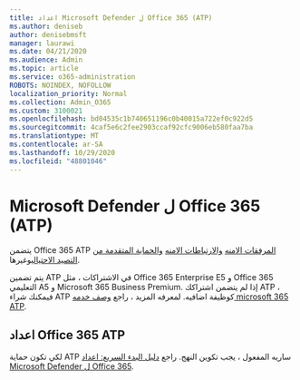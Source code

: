 ```yaml
---
title: اعداد Microsoft Defender ل Office 365 (ATP)
ms.author: deniseb
author: denisebmsft
manager: laurawi
ms.date: 04/21/2020
ms.audience: Admin
ms.topic: article
ms.service: o365-administration
ROBOTS: NOINDEX, NOFOLLOW
localization_priority: Normal
ms.collection: Admin_O365
ms.custom: 3100021
ms.openlocfilehash: bd04535c1b740651196c0b40015a722ef0c922d5
ms.sourcegitcommit: 4caf5e6c2fee2903ccaf92cfc9006eb580faa7ba
ms.translationtype: MT
ms.contentlocale: ar-SA
ms.lasthandoff: 10/29/2020
ms.locfileid: "48801046"
---
```

# <a name="microsoft-defender-for-office-365-atp"></a>Microsoft Defender ل Office 365 (ATP)

يتضمن Office 365 ATP [المرفقات الامنه](https://docs.microsoft.com/microsoft-365/security/office-365-security/atp-safe-attachments) [والارتباطات الامنه](https://docs.microsoft.com/microsoft-365/security/office-365-security/atp-safe-links) [والحماية المتقدمة من التصيد الاحتيالي](https://docs.microsoft.com/microsoft-365/security/office-365-security/atp-anti-phishing)وغيرها. 

يتم تضمين ATP في الاشتراكات ، مثل Office 365 Enterprise E5 و Office 365 التعليمي A5 و Microsoft 365 Business Premium. إذا لم يتضمن اشتراكك ATP ، فيمكنك شراء ATP كوظيفة اضافيه. لمعرفه المزيد ، راجع [وصف خدمه microsoft 365 ATP](https://docs.microsoft.com/office365/servicedescriptions/office-365-advanced-threat-protection-service-description).

## <a name="set-up-office-365-atp"></a>اعداد Office 365 ATP

لكي تكون حماية ATP ساريه المفعول ، يجب تكوين النهج. راجع [دليل البدء السريع: اعداد Microsoft Defender ل Office 365](https://docs.microsoft.com/office365/securitycompliance/checklist-atp-setup).

